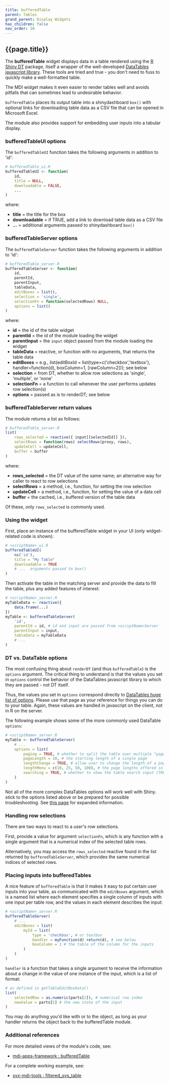 ```yaml
---
title: bufferedTable
parent: Tables
grand_parent: Display Widgets
has_children: false
nav_order: 10
---
```


## {{page.title}}

The **bufferedTable** widget displays data in a table rendered using the 
[R Shiny DT](https://cran.r-project.org/web/packages/DT/index.html)
package, itself a wrapper of the well-developed
[DataTables javascript library](https://datatables.net/).
These tools are tried and true - you don't need to fuss
to quickly make a well-formatted table.

The MDI widget makes it even easier to render tables well
and avoids pitfalls that can sometimes lead to undesirable
behavior.

`bufferedTable` places its output table into a shinydashboard `box()`
with optional links for downloading table data as a CSV file 
that can be opened in Microsoft Excel.

The module also provides support for embedding user inputs into
a tabular display.

### bufferedTableUI options

The `bufferedTableUI` function takes the following arguments in addition to 'id':

```r
# bufferedTable_ui.R
bufferedTableUI <- function(
    id, 
    title = NULL, 
    downloadable = FALSE, 
    ...
)
```

where:

- **title** = the title for the box
- **downloadable** = if TRUE, add a link to download table data as a CSV file
- **...** = additional arguments passed to shinydashboard `box()`

### bufferedTableServer options

The `bufferedTableServer` function takes the following arguments in addition to 'id':

```r
# bufferedTable_server.R
bufferedTableServer <- function(
    id,
    parentId,
    parentInput,
    tableData,
    editBoxes = list(),
    selection = 'single',
    selectionFn = function(selectedRows) NULL,
    options = list()
)
```

where:

- **id** = the id of the table widget
- **parentId** = the id of the module loading the widget
- **parentInput** = the `input` object passed from the module loading the widget
- **tableData** = reactive, or function with no arguments, that returns the table data
- **editBoxes** =  e.g., list(editBoxId = list(type=c('checkbox','textbox'), handler=function(d), boxColumn=1, [rawColumn=2])); see below
- **selection** = from DT, whether to allow row selections as 'single', 'multiple', or 'none'
- **selectionFn** = a function to call whenever the user performs updates row selection(s)
- **options** = passed as is to renderDT; see below

### bufferedTableServer return values

The module returns a list as follows:

```r
# bufferedTable_server.R
list(
    rows_selected = reactive({ input[[selectedId]] }),
    selectRows = function(rows) selectRows(proxy, rows),
    updateCell = updateCell,
    buffer = buffer
)
```

where:

- **rows_selected** = the DT value of the same name; an alternative way for caller to react to row selections
- **selectRows** = a method, i.e., function, for setting the row selection
- **updateCell** = a method, i.e., function, for setting the value of a data cell
- **buffer** = the cached, i.e., buffered version of the table data

Of these, only `rows_selected` is commonly used.

### Using the widget

First, place an instance of the bufferedTable widget in your UI 
(only widget-related code is shown):

```r
# <scriptName>_ui.R
bufferedTableUI(
    ns('id'),
    title = "My Table"
    downloadable = TRUE
    # ...  arguments passed to box()
)
```

Then activate the table in the matching server and provide
the data to fill the table, plus any added features of interest:

```r
# <scriptName>_server.R
myTableData <- reactive({
    data.frame(...)
})
myTable <- bufferedTableServer(
    'id',
    parentId = id, # id and input are passed from <scriptName>Server
    parentInput = input,
    tableData = myTableData
    # ...
)
```

### DT vs. DataTable options

The most confusing thing about `renderDT` (and thus `bufferedTable`)
is the `options` argument. The critical thing to understand is that
the values you set in `options` control the behavior of the DataTables
javascript library to which they are passed - not DT itself.

Thus, the values you set in `options` correspond directly to
[DataTables huge list of options](https://datatables.net/reference/option/).
Please use that page as your reference for things you can do to your table.
Again, these values are handled in javascript on the client, not in R on the server.

The following example shows some of the more commonly used DataTable `options`:

```r
# <scriptName>_server.R
myTable <- bufferedTableServer(
    # ...
    options = list(
        paging = TRUE, # whether to split the table over multiple "pages"
        pageLength = 10, # the starting length of a single page
        lengthChange = TRUE, # allow user to change the length of a page
        lengthMenu = c(10, 25, 50, 100), # the page lengths offered in the menu
        searching = TRUE, # whether to show the table search input [TRUE]
    )
)
```

Not all of the more complex DataTables options will
work well with Shiny. stick to the options listed above
or be prepared for possible troubleshooting.
See [this page](https://rstudio.github.io/DT/options.html) for expanded information.

### Handling row selections

There are two ways to react to a user's row selections.

First, provide a value for argument `selectionFn`, which is 
any function with a single argument that is a numerical
index of the selected table rows.

Alternatively, you may access the `rows_selected` reactive
found in the list returned by `bufferedTableServer`, which
provides the same numerical indices of selected rows.

### Placing inputs into bufferedTables

A nice feature of `bufferedTable` is that it makes it 
easy to put certain user inputs into your table, as communicated
with the `editBoxes` argument, which is a named list where
each element specifies a single column of inputs with one input
per table row, and the values in each element describes the input:

```r
# <scriptName>_server.R
bufferedTableServer(
    # ...
    editBoxes = list(
        myId = list(
            type = 'checkbox', # or textbox
            handler = myFunction(d) return(d), # see below
            boxColumn = 1 # the table of the column for the inputs
        )
    )
)
```

`handler` is a function that takes a single argument to receive
the information about a change in the value of one instance of
the input, which is a list of format:

```r
# as defined in getTableEditBoxData()
list(
    selectedRow = as.numeric(parts[2]), # numerical row index
    newValue = parts[5] # the new state of the input
)
```

You may do anything you'd like
with or to the object, as long as your handler returns
the object back to the bufferedTable module.

### Additional references
 
For more detailed views of the module's code, see:

- [mdi-apps-framework : bufferedTable](https://github.com/MiDataInt/mdi-apps-framework/tree/main/shiny/shared/session/modules/widgets/tables/bufferedTable)

For a complete working example, see:

- [svx-mdi-tools : filtered_svs_table](https://github.com/wilsontelab/svx-mdi-tools/blob/main/shiny/shared/session/utilities/tables/filtered_svs_table.R)

